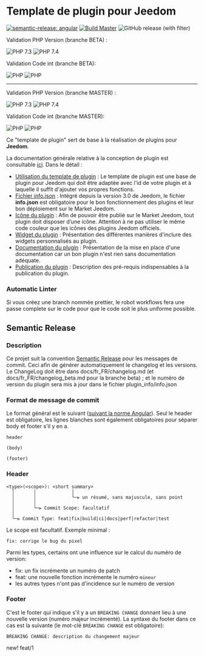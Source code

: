 # Template de plugin pour Jeedom

[![semantic-release: angular](https://img.shields.io/badge/semantic--release-angular-e10079?logo=semantic-release)](https://github.com/semantic-release/semantic-release)
[![Build Master](https://github.com/pifou25/plugin-template/actions/workflows/semantic-release.yml/badge.svg?branch=master)](https://github.com/pifou25/plugin-template/actions/workflows/semantic-release.yml)
![GitHub release (with filter)](https://img.shields.io/github/v/release/pifou25/plugin-template)

Validation PHP Version (branche BETA) :

![PHP 7.3](https://github.com/jeedom/plugin-template/actions/workflows/lint_Php73.yml/badge.svg?branch=beta)
![PHP 7.4](https://github.com/jeedom/plugin-template/actions/workflows/lint_Php74.yml/badge.svg?branch=beta)

Validation Code int (branche BETA):

![PHP](https://github.com/jeedom/plugin-template/actions/workflows/php.yml/badge.svg?branch=beta)
![PHP](https://github.com/jeedom/plugin-template/actions/workflows/codeLintGlobal.yml/badge.svg?branch=beta)


--------
Validation PHP Version (branche MASTER) :

![PHP 7.3](https://github.com/jeedom/plugin-template/actions/workflows/lint_Php73.yml/badge.svg?branch=master)
![PHP 7.4](https://github.com/jeedom/plugin-template/actions/workflows/lint_Php74.yml/badge.svg?branch=master)

Validation Code int (branche MASTER):

![PHP](https://github.com/jeedom/plugin-template/actions/workflows/php.yml/badge.svg?branch=master)
![PHP](https://github.com/jeedom/plugin-template/actions/workflows/codeLintGlobal.yml/badge.svg?branch=master)

Ce "template de plugin" sert de base à la réalisation de plugins pour **Jeedom**.

La documentation générale relative à la conception de plugin est consultable [ici](https://doc.jeedom.com/fr_FR/dev/). Dans le détail :   
* [Utilisation du template de plugin](https://doc.jeedom.com/fr_FR/dev/plugin_template) : Le template de plugin est une base de plugin pour Jeedom qui doit être adaptée avec l'id de votre plugin et à laquelle il suffit d'ajouter vos propres fonctions. 
* [Fichier info.json](https://doc.jeedom.com/fr_FR/dev/structure_info_json) : Intégré depuis la version 3.0 de Jeedom, le fichier **info.json** est obligatoire pour le bon fonctionnement des plugins et leur bon déploiement sur le Market Jeedom.
* [Icône du plugin](https://doc.jeedom.com/fr_FR/dev/Icone_de_plugin) : Afin de pouvoir être publié sur le Market Jeedom, tout plugin doit disposer d’une icône. Attention à ne pas utiliser le même code couleur que les icônes des plugins Jeedom officiels.
* [Widget du plugin](https://doc.jeedom.com/fr_FR/dev/widget_plugin) : Présentation des différentes manières d'inclure des widgets personnalisés au plugin.
* [Documentation du plugin](https://doc.jeedom.com/fr_FR/dev/documentation_plugin) : Présentation de la mise en place d'une documentation car un bon plugin n'est rien sans documentation adéquate.
* [Publication du plugin](https://doc.jeedom.com/fr_FR/dev/publication_plugin) : Description des pré-requis indispensables à la publication du plugin.


### Automatic Linter 

Si vous créez une branch nommée prettier, le robot workflows fera une passe complete sur le code pour que le code soit le plus uniforme possible.

## Semantic Release

### Description

Ce projet suit la convention [Semantic Release](https://semantic-release.gitbook.io/semantic-release/) pour les messages de commit. 
Ceci afin de générer automatiquement le changelog et les versions. Le ChangeLog
 doit être dans docs/fr_FR/changelog.md (et docs/fr_FR/changelog_beta.md pour
  la branche beta) ; et le numéro de version du plugin sera mis à jour
  dans le fichier plugin_info/info.json

### Format de message de commit

Le format général est le suivant ([suivant la norme Angular](https://github.com/angular/angular/blob/main/CONTRIBUTING.md#-commit-message-format)).
Seul le header est obligatoire, les lignes blanches sont également obligatoires pour séparer  body et footer s'il y en a.
```
header

(body)

(footer)
```

### Header
```
<type>(<scope>): <short summary>
  │       │             │
  │       │             └─⫸ un résumé, sans majuscule, sans point
  │       │
  │       └─⫸ Commit Scope: facultatif
  │
  └─⫸ Commit Type: feat|fix|build|ci|docs|perf|refactor|test
```

Le scope est facultatif. Exemple minimal :
```
fix: corrige le bug du pixel
```

Parmi les types, certains ont une influence sur le calcul du numéro de version:
* fix: un fix incrémente un numéro de patch
* feat: une nouvelle fonction incrémente le numéro `mineur`
* les autres types n'ont pas d'incidence sur le numéro de version

### Footer

C'est le footer qui indique s'il y a un `BREAKING CHANGE` donnant lieu à une nouvelle version (numéro majeur incrémenté). La syntaxe du footer dans ce cas est la suivante (le mot-clé `BREAKING CHANGE` est obligatoire):
```
BREAKING CHANGE: description du changement majeur
```
new! feat/1
